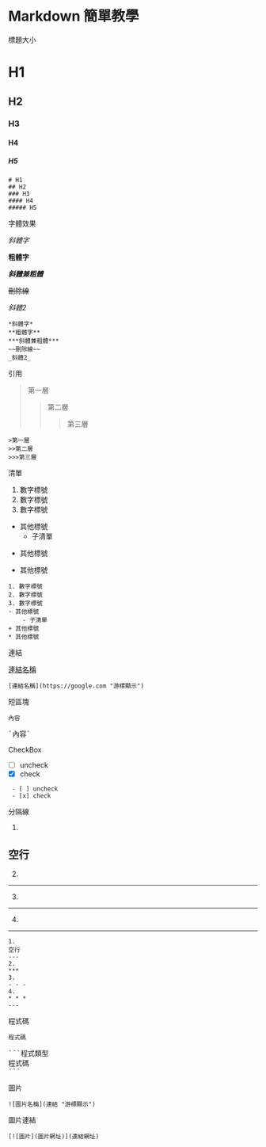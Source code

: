 # Markdown 簡單教學

標題大小

# H1
## H2
### H3
#### H4
##### H5

```
# H1
## H2
### H3
#### H4
##### H5
```

字體效果

*斜體字*

**粗體字**

***斜體兼粗體***

~~刪除線~~

_斜體2_

```
*斜體字*
**粗體字**
***斜體兼粗體***
~~刪除線~~
_斜體2_
```

引用

>第一層
>>第二層
>>>第三層

```
>第一層
>>第二層
>>>第三層
```

清單

1. 數字標號
2. 數字標號
3. 數字標號
- 其他標號
    - 子清單
+ 其他標號
* 其他標號

```
1. 數字標號
2. 數字標號
3. 數字標號
- 其他標號
    - 子清單
+ 其他標號
* 其他標號
```

連結

[連結名稱](https://google.com "游標顯示")

```
[連結名稱](https://google.com "游標顯示")
```

短區塊

`內容`

<pre>
`內容`
</pre>

CheckBox

 - [ ] uncheck
 - [x] check

```
 - [ ] uncheck
 - [x] check
```

分隔線

1.
空行
---
2.
***
3.
- - -
4.
* * *

```
1.
空行
---
2.
***
3.
- - -
4.
* * *
---
```

程式碼

```程式類型
程式碼
```

<pre>
```程式類型
程式碼
```
</pre>

圖片

```
![圖片名稱](連結 "游標顯示")
```

圖片連結

```
[![圖片](圖片網址)](連結網址)
```
